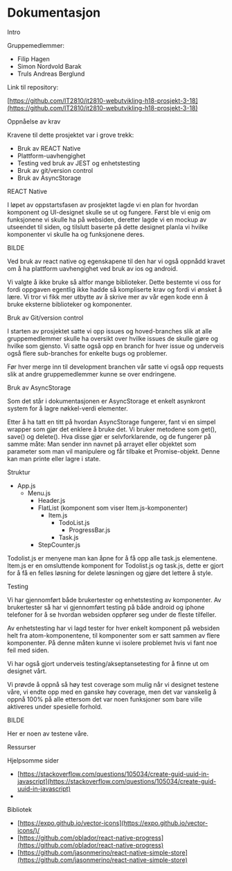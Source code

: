 # Dokumentasjon

Intro

Gruppemedlemmer:

- Filip Hagen
- Simon Nordvold Barak
- Truls Andreas Berglund

Link til repository:

[https://github.com/IT2810/it2810-webutvikling-h18-prosjekt-3-18](https://github.com/IT2810/it2810-webutvikling-h18-prosjekt-3-18)

Oppnåelse av krav

Kravene til dette prosjektet var i grove trekk:

- Bruk av REACT Native
- Plattform-uavhengighet
- Testing ved bruk av JEST og enhetstesting
- Bruk av git/version control
- Bruk av AsyncStorage

REACT Native

I løpet av oppstartsfasen av prosjektet lagde vi en plan for hvordan komponent og UI-designet skulle se ut og fungere. Først ble vi enig om funksjonene vi skulle ha på websiden, deretter lagde vi en mockup av utseendet til siden, og tilslutt baserte på dette designet planla vi hvilke komponenter vi skulle ha og funksjonene deres.

BILDE

Ved bruk av react native og egenskapene til den har vi også oppnådd kravet om å ha plattform uavhengighet ved bruk av ios og android.

Vi valgte å ikke bruke så altfor mange biblioteker. Dette bestemte vi oss for fordi oppgaven egentlig ikke hadde så kompliserte krav og fordi vi ønsket å lære. Vi tror vi fikk mer utbytte av å skrive mer av vår egen kode enn å bruke eksterne biblioteker og komponenter.

Bruk av Git/version control

I starten av prosjektet satte vi opp issues og hoved-branches slik at alle gruppemedlemmer skulle ha oversikt over hvilke issues de skulle gjøre og hvilke som gjensto. Vi satte også opp en branch for hver issue og underveis også flere sub-branches for enkelte bugs og problemer.

Før hver merge inn til development branchen vår satte vi også opp requests slik at andre gruppemedlemmer kunne se over endringene.

Bruk av AsyncStorage

Som det står i dokumentasjonen er AsyncStorage et enkelt asynkront system for å lagre nøkkel-verdi elementer.

Etter å ha tatt en titt på hvordan AsyncStorage fungerer, fant vi en simpel wrapper som gjør det enklere å bruke det. Vi bruker metodene som get(), save() og delete(). Hva disse gjør er selvforklarende, og de fungerer på samme måte: Man sender inn navnet på arrayet eller objektet som parameter som man vil manipulere og får tilbake et Promise-objekt. Denne kan man printe eller lagre i state.

Struktur

- App.js
  - Menu.js
    - Header.js
    - FlatList (komponent som viser Item.js-komponenter)
      - Item.js
        - TodoList.js
          - ProgressBar.js
        - Task.js
    - StepCounter.js

Todolist.js er menyene man kan åpne for å få opp alle task.js elementene. Item.js er en omsluttende komponent for Todolist.js og task.js, dette er gjort for å få en felles løsning for delete løsningen og gjøre det lettere å style.

Testing

Vi har gjennomført både brukertester og enhetstesting av komponenter. Av brukertester så har vi gjennomført testing på både android og iphone telefoner for å se hvordan websiden oppfører seg under de fleste tilfeller.

Av enhetstesting har vi lagd tester for hver enkelt komponent på websiden helt fra atom-komponentene, til komponenter som er satt sammen av flere komponenter. På denne måten kunne vi isolere problemet hvis vi fant noe feil med siden.

Vi har også gjort underveis testing/akseptansetesting for å finne ut om designet vårt.

Vi prøvde å oppnå så høy test coverage som mulig når vi designet testene våre, vi endte opp med en ganske høy coverage, men det var vanskelig å oppnå 100% på alle ettersom det var noen funksjoner som bare ville aktiveres under spesielle forhold.

BILDE

Her er noen av testene våre.

Ressurser

Hjelpsomme sider

- [https://stackoverflow.com/questions/105034/create-guid-uuid-in-javascript](https://stackoverflow.com/questions/105034/create-guid-uuid-in-javascript)
-

Bibliotek

- [https://expo.github.io/vector-icons](https://expo.github.io/vector-icons/)/
- [https://github.com/oblador/react-native-progress](https://github.com/oblador/react-native-progress)
- [https://github.com/jasonmerino/react-native-simple-store](https://github.com/jasonmerino/react-native-simple-store)
